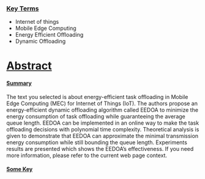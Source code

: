 ### <u>Key Terms </u>
- Internet of things
- Mobile Edge Computing
- Energy Efficient Offloading
- Dynamic Offloading


# <u>Abstract</u>

#### <u>Summary</u>
The text you selected is about energy-efficient task offloading in Mobile Edge Computing (MEC) for Internet of Things (IoT). The authors propose an energy-efficient dynamic offloading algorithm called EEDOA to minimize the energy consumption of task offloading while guaranteeing the average queue length. EEDOA can be implemented in an online way to make the task offloading decisions with polynomial time complexity. Theoretical analysis is given to demonstrate that EEDOA can approximate the minimal transmission energy consumption while still bounding the queue length. Experiments results are presented which shows the EEDOA’s effectiveness. If you need more information, please refer to the current web page context.
#### <u>Some Key</u>


